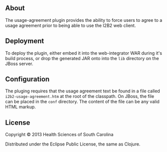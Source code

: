 ## About

The usage-agreement plugin provides the ability to force users to agree to a usage agreement prior to being able to use the I2B2 web client.

## Deployment

To deploy the plugin, either embed it into the web-integrator WAR during it's build process, or drop the generated JAR onto into the ``lib`` directory on the JBoss server.

## Configuration

The pluging requires that the usage agreement text be found in a file called ``i2b2-usage-agreement.htm`` at the root of the classpath.  On JBoss, the file can be placed in the ``conf`` directory.  The content of the file can be any valid HTML markup.

## License

Copyright © 2013 Health Sciences of South Carolina

Distributed under the Eclipse Public License, the same as Clojure.
